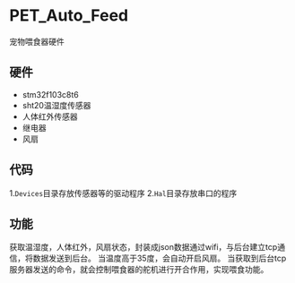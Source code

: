 # PET_Auto_Feed
宠物喂食器硬件

## 硬件 

 - stm32f103c8t6
 - sht20温湿度传感器
 - 人体红外传感器
 - 继电器
 - 风扇

## 代码
1.`Devices`目录存放传感器等的驱动程序
2.`Hal`目录存放串口的程序

## 功能
获取温湿度，人体红外，风扇状态，封装成json数据通过wifi，与后台建立tcp通信，将数据发送到后台。
当温度高于35度，会自动开启风扇。
当获取到后台tcp服务器发送的命令，就会控制喂食器的舵机进行开合作用，实现喂食功能。
